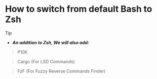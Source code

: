 # How to switch from default Bash to Zsh

> [!TIP]
> 
> - ___An addition to Zsh, We will also add:___
>
> > P10K
>
> > Cargo (For LSD Commands)
>
> > FzF (For Fuzzy Reverse Commands Finder)
